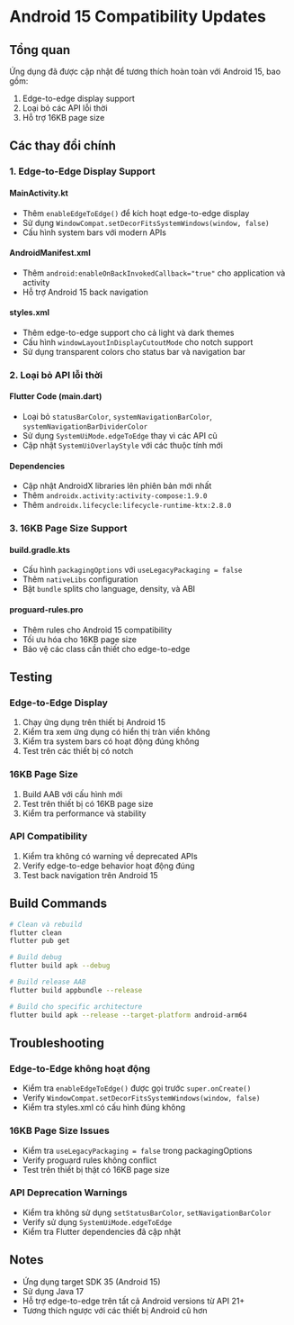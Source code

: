 # Android 15 Compatibility Updates

## Tổng quan
Ứng dụng đã được cập nhật để tương thích hoàn toàn với Android 15, bao gồm:
1. Edge-to-edge display support
2. Loại bỏ các API lỗi thời
3. Hỗ trợ 16KB page size

## Các thay đổi chính

### 1. Edge-to-Edge Display Support

#### MainActivity.kt
- Thêm `enableEdgeToEdge()` để kích hoạt edge-to-edge display
- Sử dụng `WindowCompat.setDecorFitsSystemWindows(window, false)`
- Cấu hình system bars với modern APIs

#### AndroidManifest.xml
- Thêm `android:enableOnBackInvokedCallback="true"` cho application và activity
- Hỗ trợ Android 15 back navigation

#### styles.xml
- Thêm edge-to-edge support cho cả light và dark themes
- Cấu hình `windowLayoutInDisplayCutoutMode` cho notch support
- Sử dụng transparent colors cho status bar và navigation bar

### 2. Loại bỏ API lỗi thời

#### Flutter Code (main.dart)
- Loại bỏ `statusBarColor`, `systemNavigationBarColor`, `systemNavigationBarDividerColor`
- Sử dụng `SystemUiMode.edgeToEdge` thay vì các API cũ
- Cập nhật `SystemUiOverlayStyle` với các thuộc tính mới

#### Dependencies
- Cập nhật AndroidX libraries lên phiên bản mới nhất
- Thêm `androidx.activity:activity-compose:1.9.0`
- Thêm `androidx.lifecycle:lifecycle-runtime-ktx:2.8.0`

### 3. 16KB Page Size Support

#### build.gradle.kts
- Cấu hình `packagingOptions` với `useLegacyPackaging = false`
- Thêm `nativeLibs` configuration
- Bật `bundle` splits cho language, density, và ABI

#### proguard-rules.pro
- Thêm rules cho Android 15 compatibility
- Tối ưu hóa cho 16KB page size
- Bảo vệ các class cần thiết cho edge-to-edge

## Testing

### Edge-to-Edge Display
1. Chạy ứng dụng trên thiết bị Android 15
2. Kiểm tra xem ứng dụng có hiển thị tràn viền không
3. Kiểm tra system bars có hoạt động đúng không
4. Test trên các thiết bị có notch

### 16KB Page Size
1. Build AAB với cấu hình mới
2. Test trên thiết bị có 16KB page size
3. Kiểm tra performance và stability

### API Compatibility
1. Kiểm tra không có warning về deprecated APIs
2. Verify edge-to-edge behavior hoạt động đúng
3. Test back navigation trên Android 15

## Build Commands

```bash
# Clean và rebuild
flutter clean
flutter pub get

# Build debug
flutter build apk --debug

# Build release AAB
flutter build appbundle --release

# Build cho specific architecture
flutter build apk --release --target-platform android-arm64
```

## Troubleshooting

### Edge-to-Edge không hoạt động
- Kiểm tra `enableEdgeToEdge()` được gọi trước `super.onCreate()`
- Verify `WindowCompat.setDecorFitsSystemWindows(window, false)`
- Kiểm tra styles.xml có cấu hình đúng không

### 16KB Page Size Issues
- Kiểm tra `useLegacyPackaging = false` trong packagingOptions
- Verify proguard rules không conflict
- Test trên thiết bị thật có 16KB page size

### API Deprecation Warnings
- Kiểm tra không sử dụng `setStatusBarColor`, `setNavigationBarColor`
- Verify sử dụng `SystemUiMode.edgeToEdge`
- Kiểm tra Flutter dependencies đã cập nhật

## Notes
- Ứng dụng target SDK 35 (Android 15)
- Sử dụng Java 17
- Hỗ trợ edge-to-edge trên tất cả Android versions từ API 21+
- Tương thích ngược với các thiết bị Android cũ hơn 